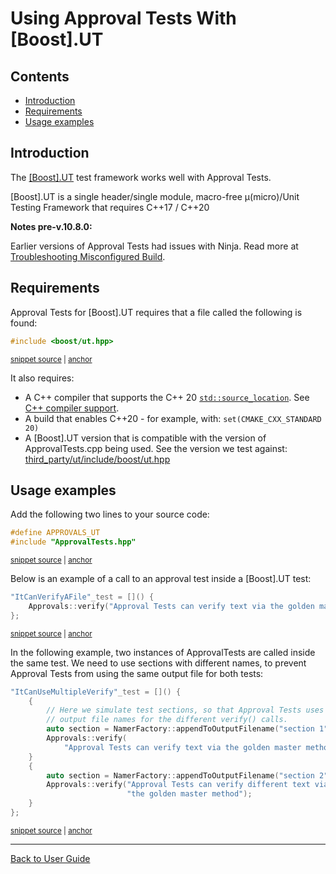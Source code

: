 <a id="top"></a>

# Using Approval Tests With \[Boost\].UT


<!-- toc -->
## Contents

  * [Introduction](#introduction)
  * [Requirements](#requirements)
  * [Usage examples](#usage-examples)<!-- endToc -->

## Introduction

The [\[Boost\].UT](https://github.com/boost-experimental/ut) test framework works well with Approval Tests.

\[Boost\].UT is a single header/single module, macro-free μ(micro)/Unit Testing Framework that requires C++17 / C++20

**Notes pre-v.10.8.0:** <!-- include: include_ninja_warning_note. path: /doc/include_ninja_warning_note.include.md -->

Earlier versions of Approval Tests had issues with Ninja. Read more
at [Troubleshooting Misconfigured Build](/doc/TroubleshootingMisconfiguredBuild.md#top). <!-- endInclude -->

## Requirements

Approval Tests for \[Boost\].UT requires that a file called the following is found:

<!-- snippet: required_header_for_ut -->
<a id='snippet-required_header_for_ut'></a>
```h
#include <boost/ut.hpp>
```
<sup><a href='/ApprovalTests/integrations/ut/UTApprovals.h#L13-L15' title='Snippet source file'>snippet source</a> | <a href='#snippet-required_header_for_ut' title='Start of snippet'>anchor</a></sup>
<!-- endSnippet -->

It also requires:

* A C++ compiler that supports the C++ 20 [`std::source_location`](https://en.cppreference.com/w/cpp/utility/source_location). See [C++ compiler support](https://en.cppreference.com/w/cpp/compiler_support).
* A build that enables C++20 - for example, with: `set(CMAKE_CXX_STANDARD 20)`
* A \[Boost\].UT version that is compatible with the version of ApprovalTests.cpp being used. See the version we test against: 
[third_party/ut/include/boost/ut.hpp](https://github.com/approvals/ApprovalTests.cpp/blob/master/third_party/ut/include/boost/ut.hpp)

## Usage examples

Add the following two lines to your source code:

<!-- snippet: ut_main -->
<a id='snippet-ut_main'></a>
```cpp
#define APPROVALS_UT
#include "ApprovalTests.hpp"
```
<sup><a href='/tests/UT_Tests/UTApprovalTestTests.cpp#L1-L4' title='Snippet source file'>snippet source</a> | <a href='#snippet-ut_main' title='Start of snippet'>anchor</a></sup>
<!-- endSnippet -->

Below is an example of a call to an approval test inside a \[Boost\].UT test:

<!-- snippet: ut_main_usage -->
<a id='snippet-ut_main_usage'></a>
```cpp
"ItCanVerifyAFile"_test = []() {
    Approvals::verify("Approval Tests can verify text via the golden master method");
};
```
<sup><a href='/tests/UT_Tests/UTApprovalTestTests.cpp#L48-L52' title='Snippet source file'>snippet source</a> | <a href='#snippet-ut_main_usage' title='Start of snippet'>anchor</a></sup>
<!-- endSnippet -->

In the following example, two instances of ApprovalTests are called inside the same test. We need to use sections with different names, to prevent Approval Tests from using the same output file for both tests:

<!-- snippet: ut_main_multiple -->
<a id='snippet-ut_main_multiple'></a>
```cpp
"ItCanUseMultipleVerify"_test = []() {
    {
        // Here we simulate test sections, so that Approval Tests uses different
        // output file names for the different verify() calls.
        auto section = NamerFactory::appendToOutputFilename("section 1");
        Approvals::verify(
            "Approval Tests can verify text via the golden master method");
    }
    {
        auto section = NamerFactory::appendToOutputFilename("section 2");
        Approvals::verify("Approval Tests can verify different text via "
                          "the golden master method");
    }
};
```
<sup><a href='/tests/UT_Tests/UTApprovalTestTests.cpp#L58-L73' title='Snippet source file'>snippet source</a> | <a href='#snippet-ut_main_multiple' title='Start of snippet'>anchor</a></sup>
<!-- endSnippet -->

---

[Back to User Guide](/doc/README.md#top)
